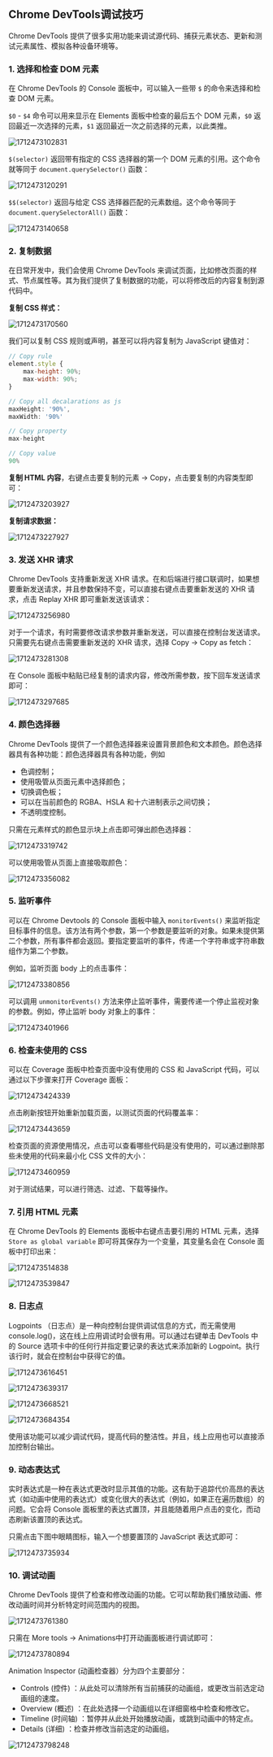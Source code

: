 ## Chrome DevTools调试技巧

Chrome DevTools 提供了很多实用功能来调试源代码、捕获元素状态、更新和测试元素属性、模拟各种设备环境等。

### 1. 选择和检查 DOM 元素

在 Chrome DevTools 的 Console 面板中，可以输入一些带 `$` 的命令来选择和检查 DOM 元素。

`$0` - `$4` 命令可以用来显示在 Elements 面板中检查的最后五个 DOM 元素，`$0` 返回最近一次选择的元素，`$1` 返回最近一次之前选择的元素，以此类推。

![1712473102831](C:\Users\Administrator\AppData\Roaming\Typora\typora-user-images\1712473102831.png)

`$(selector)` 返回带有指定的 CSS 选择器的第一个 DOM 元素的引用。这个命令就等同于 `document.querySelector()` 函数：

![1712473120291](C:\Users\Administrator\AppData\Roaming\Typora\typora-user-images\1712473120291.png)

`$$(selector)` 返回与给定 CSS 选择器匹配的元素数组。这个命令等同于 `document.querySelectorAll()` 函数：

![1712473140658](C:\Users\Administrator\AppData\Roaming\Typora\typora-user-images\1712473140658.png)

### 2. 复制数据

在日常开发中，我们会使用 Chrome DevTools 来调试页面，比如修改页面的样式、节点属性等。其为我们提供了复制数据的功能，可以将修改后的内容复制到源代码中。

**复制 CSS 样式：**

![1712473170560](C:\Users\Administrator\AppData\Roaming\Typora\typora-user-images\1712473170560.png)

我们可以复制 CSS 规则或声明，甚至可以将内容复制为 JavaScript 键值对：

```js
// Copy rule
element.style {
    max-height: 90%;
    max-width: 90%;
}

// Copy all decalarations as js
maxHeight: '90%',
maxWidth: '90%'

// Copy property
max-height

// Copy value
90%
```

**复制 HTML 内容**，右键点击要复制的元素 -> Copy，点击要复制的内容类型即可：

![1712473203927](C:\Users\Administrator\AppData\Roaming\Typora\typora-user-images\1712473203927.png)

**复制请求数据：**

![1712473227927](C:\Users\Administrator\AppData\Roaming\Typora\typora-user-images\1712473227927.png)

### 3. 发送 XHR 请求

Chrome DevTools 支持重新发送 XHR 请求。在和后端进行接口联调时，如果想要重新发送请求，并且参数保持不变，可以直接右键点击要重新发送的 XHR 请求，点击 Replay XHR 即可重新发送该请求：

![1712473256980](C:\Users\Administrator\AppData\Roaming\Typora\typora-user-images\1712473256980.png)

对于一个请求，有时需要修改请求参数并重新发送，可以直接在控制台发送请求。只需要先右键点击需要重新发送的 XHR 请求，选择 Copy -> Copy as fetch：

![1712473281308](C:\Users\Administrator\AppData\Roaming\Typora\typora-user-images\1712473281308.png)

在 Console 面板中粘贴已经复制的请求内容，修改所需参数，按下回车发送请求即可：

![1712473297685](C:\Users\Administrator\AppData\Roaming\Typora\typora-user-images\1712473297685.png)

### **4. 颜色选择器**

Chrome DevTools 提供了一个颜色选择器来设置背景颜色和文本颜色。颜色选择器具有各种功能：颜色选择器具有各种功能，例如

- 色调控制；
- 使用吸管从页面元素中选择颜色；
- 切换调色板；
- 可以在当前颜色的 RGBA、HSLA 和十六进制表示之间切换；
- 不透明度控制。

只需在元素样式的颜色显示块上点击即可弹出颜色选择器：

![1712473319742](C:\Users\Administrator\AppData\Roaming\Typora\typora-user-images\1712473319742.png)

可以使用吸管从页面上直接吸取颜色：

![1712473356082](C:\Users\Administrator\AppData\Roaming\Typora\typora-user-images\1712473356082.png)

### 5. 监听事件

可以在 Chrome Devtools 的 Console 面板中输入 `monitorEvents()` 来监听指定目标事件的信息。该方法有两个参数，第一个参数是要监听的对象。如果未提供第二个参数，所有事件都会返回。要指定要监听的事件，传递一个字符串或字符串数组作为第二个参数。

例如，监听页面 body 上的点击事件：

![1712473380856](C:\Users\Administrator\AppData\Roaming\Typora\typora-user-images\1712473380856.png)

可以调用 `unmonitorEvents()` 方法来停止监听事件，需要传递一个停止监视对象的参数。例如，停止监听 body 对象上的事件：

![1712473401966](C:\Users\Administrator\AppData\Roaming\Typora\typora-user-images\1712473401966.png)

### 6. 检查未使用的 CSS

可以在 Coverage 面板中检查页面中没有使用的 CSS 和 JavaScript 代码，可以通过以下步骤来打开 Coverage 面板：

![1712473424339](C:\Users\Administrator\AppData\Roaming\Typora\typora-user-images\1712473424339.png)

点击刷新按钮开始重新加载页面，以测试页面的代码覆盖率：

![1712473443659](C:\Users\Administrator\AppData\Roaming\Typora\typora-user-images\1712473443659.png)

检查页面的资源使用情况，点击可以查看哪些代码是没有使用的，可以通过删除那些未使用的代码来最小化 CSS 文件的大小：

![1712473460959](C:\Users\Administrator\AppData\Roaming\Typora\typora-user-images\1712473460959.png)

对于测试结果，可以进行筛选、过滤、下载等操作。

### 7. 引用 HTML 元素

在 Chrome DevTools 的 Elements 面板中右键点击要引用的 HTML 元素，选择 `Store as global variable` 即可将其保存为一个变量，其变量名会在 Console 面板中打印出来：

![1712473514838](C:\Users\Administrator\AppData\Roaming\Typora\typora-user-images\1712473514838.png)

![1712473539847](C:\Users\Administrator\AppData\Roaming\Typora\typora-user-images\1712473539847.png)

### 8. 日志点

Logpoints （日志点）是一种向控制台提供调试信息的方式，而无需使用 console.log()，这在线上应用调试时会很有用。可以通过右键单击 DevTools 中的 Source 选项卡中的任何行并指定要记录的表达式来添加新的 Logpoint。执行该行时，就会在控制台中获得它的值。

![1712473616451](C:\Users\Administrator\AppData\Roaming\Typora\typora-user-images\1712473616451.png)

![1712473639317](C:\Users\Administrator\AppData\Roaming\Typora\typora-user-images\1712473639317.png)

![1712473668521](C:\Users\Administrator\AppData\Roaming\Typora\typora-user-images\1712473668521.png)

![1712473684354](C:\Users\Administrator\AppData\Roaming\Typora\typora-user-images\1712473684354.png)

使用该功能可以减少调试代码，提高代码的整洁性。并且，线上应用也可以直接添加控制台输出。

### 9. 动态表达式

实时表达式是一种在表达式更改时显示其值的功能。这有助于追踪代价高昂的表达式（如动画中使用的表达式）或变化很大的表达式（例如，如果正在遍历数组）的问题。它会将 Console 面板里的表达式置顶，并且能随着用户点击的变化，而动态刷新该置顶的表达式。

只需点击下图中眼睛图标，输入一个想要置顶的 JavaScript 表达式即可：

![1712473735934](C:\Users\Administrator\AppData\Roaming\Typora\typora-user-images\1712473735934.png)

### 10. 调试动画

Chrome DevTools 提供了检查和修改动画的功能。它可以帮助我们播放动画、修改动画时间并分析特定时间范围内的视图。

![1712473761380](C:\Users\Administrator\AppData\Roaming\Typora\typora-user-images\1712473761380.png)

只需在 More tools -> Animations中打开动画面板进行调试即可：

![1712473780894](C:\Users\Administrator\AppData\Roaming\Typora\typora-user-images\1712473780894.png)

Animation Inspector (动画检查器）分为四个主要部分：

- Controls (控件) ：从此处可以清除所有当前捕获的动画组，或更改当前选定动画组的速度。
- Overview (概述) ：在此处选择一个动画组以在详细窗格中检查和修改它。
- Timeline (时间轴) ：暂停并从此处开始播放动画，或跳到动画中的特定点。
- Details (详细) ：检查并修改当前选定的动画组。

![1712473798248](C:\Users\Administrator\AppData\Roaming\Typora\typora-user-images\1712473798248.png)
